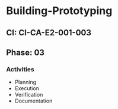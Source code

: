 # Building-Prototyping

## CI: CI-CA-E2-001-003
## Phase: 03

### Activities
- Planning
- Execution
- Verification
- Documentation
